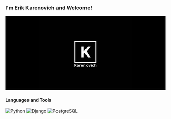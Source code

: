 ### I'm Erik Karenovich and Welcome!
![Header](https://github.com/thekarenovich/thekarenovich/blob/main/asserts/Karenovich.jpg)

#### Languages and Tools 
![Python](https://img.shields.io/badge/Python-090909?style=for-the-badge&logo=python)
![Django](https://img.shields.io/badge/Django-090909?style=for-the-badge&logo=django)
![PostgreSQL](https://img.shields.io/badge/PostgreSQL-090909?style=for-the-badge&logo=postgresql)

